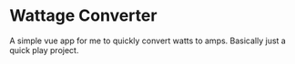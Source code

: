 # Wattage Converter
A simple vue app for me to quickly convert watts to amps. Basically just a quick play project. 